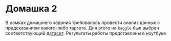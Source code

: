 # Домашка 2
В рамках домашнего задания требовалось провести анализ данных с предсказанием какого-либо таргета. Для этого на ``kaggle`` был выбран соответствующий [датасет](https://www.kaggle.com/datasets/mirichoi0218/insurance/data). Результаты работы представлены в ноутбуке